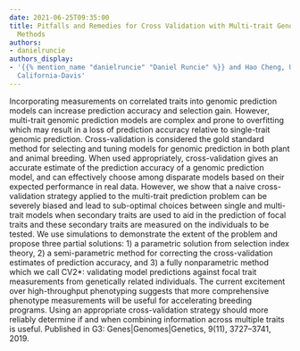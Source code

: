 ```yaml
---
date: 2021-06-25T09:35:00
title: Pitfalls and Remedies for Cross Validation with Multi-trait Genomic Prediction
  Methods
authors:
- danielruncie
authors_display:
- '{{% mention_name "danielruncie" "Daniel Runcie" %}} and Hao Cheng, University of
  California-Davis'
---
```

Incorporating measurements on correlated traits into genomic prediction models can increase prediction accuracy and selection gain. However, multi-trait genomic prediction models are complex and prone to overfitting which may result in a loss of prediction accuracy relative to single-trait genomic prediction. Cross-validation is considered the gold standard method for selecting and tuning models for genomic prediction in both plant and animal breeding. When used appropriately, cross-validation gives an accurate estimate of the prediction accuracy of a genomic prediction model, and can effectively choose among disparate models based on their expected performance in real data. However, we show that a naive cross-validation strategy applied to the multi-trait prediction problem can be severely biased and lead to sub-optimal choices between single and multi-trait models when secondary traits are used to aid in the prediction of focal traits and these secondary traits are measured on the individuals to be tested. We use simulations to demonstrate the extent of the problem and propose three partial solutions: 1) a parametric solution from selection index theory, 2) a semi-parametric method for correcting the cross-validation estimates of prediction accuracy, and 3) a fully nonparametric method which we call CV2*: validating model predictions against focal trait measurements from genetically related individuals. The current excitement over high-throughput phenotyping suggests that more comprehensive phenotype measurements will be useful for accelerating breeding programs. Using an appropriate cross-validation strategy should more reliably determine if and when combining information across multiple traits is useful. Published in G3: Genes|Genomes|Genetics, 9(11), 3727–3741, 2019.
